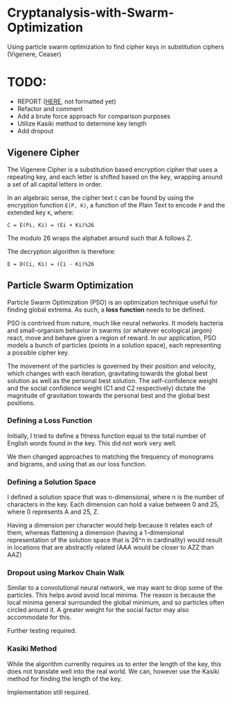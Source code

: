 # Cryptanalysis-with-Swarm-Optimization
Using particle swarm optimization to find cipher keys in substitution ciphers (Vigenere, Ceaser)

# TODO:

* REPORT ([HERE](https://docs.google.com/document/d/1sL1yEqlxJrUe_83DjtGZta0P8ysa6h3XHS930Ezar_k/edit), not formatted yet)
* Refactor and comment
* Add a brute force approach for comparison purposes
* Utilize Kasiki method to determine key length
* Add dropout

## Vigenere Cipher

The Vigenere Cipher is a substitution based encryption cipher that uses a repeating key, and each letter is shifted based on the key, wrapping around a set of all capital letters in order. 

In an algebraic sense, the cipher text `C` can be found by using the encryption function `E(P, K)`, a function of the Plain Text to encode `P` and the extended key `K`, where:

```pseudocode
C = E(Pi, Ki) = (Ei + Ki)%26
```

The modulo 26 wraps the alphabet around such that A follows Z. 

The decryption algorithm is therefore:

```pseudocode
E = D(Ci, Ki) = (Ci - Ki)%26
```

## Particle Swarm Optimization

Particle Swarm Optimization (PSO) is an optimization technique useful for finding global extrema. As such, a **loss function** needs to be defined. 

PSO is contrived from nature, much like neural networks. It models bacteria and small-organism behavior in swarms (or whatever ecological jargon) react, move and behave given a region of reward. In our application, PSO models a bunch of particles (points in a solution space), each representing a possible cipher key.

The movement of the particles is governed by their position and velocity, which changes with each iteration, gravitating towards the global best solution as well as the personal best solution. The self-confidence weight and the social confidence weight (C1 and C2 respectively) dictate the magnitude of gravitation towards the personal best and the global best positions.

### Defining a Loss Function

Initially, I tried to define a fitness function equal to the total number of English words found in the key. This did not work very well.

We then changed approaches to matching the frequency of monograms and bigrams, and using that as our loss function.

### Defining a Solution Space

I defined a solution space that was n-dimensional, where n is the number of characters in the key. Each dimension can hold a value between 0 and 25, where 0 represents A and 25, Z.

Having a dimension per character would help because it relates each of them, whereas flattening a dimension (having a 1-dimensional representation of the solution space that is 26^n in cardinality) would result in locations that are abstractly related (AAA would be closer to AZZ than AAZ)

### Dropout using Markov Chain Walk

Similar to a convolutional neural network, we may want to drop some of the particles. This helps avoid  avoid local minima. The reason is because the local minima general surrounded the global minimum, and so particles often circled around it. A greater weight for the social factor may also accommodate for this. 

Further testing required.

### Kasiki Method

While the algorithm currently requires us to enter the length of the key, this does not translate well into the real world. We can, however use the Kasiki method for finding the length of the key.

Implementation still required.
